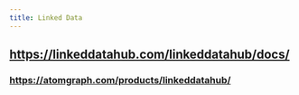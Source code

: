 ```yaml
---
title: Linked Data
---
```


## https://linkeddatahub.com/linkeddatahub/docs/

### https://atomgraph.com/products/linkeddatahub/
